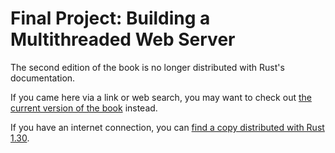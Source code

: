 # Final Project: Building a Multithreaded Web Server

The second edition of the book is no longer distributed with Rust's documentation.

If you came here via a link or web search, you may want to check out [the current
version of the book](../ch21-00-final-project-a-web-server.html) instead.

If you have an internet connection, you can [find a copy distributed with
Rust
1.30](https://doc.rust-lang.org/1.30.0/book/second-edition/ch20-00-final-project-a-web-server.html).

